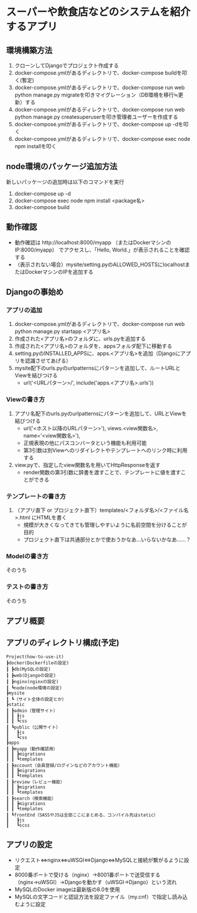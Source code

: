 # スーパーや飲食店などのシステムを紹介するアプリ

## 環境構築方法
1. クローンしてDjangoでプロジェクト作成する<br>
2. docker-compose.ymlがあるディレクトリで、docker-compose buildを叩く(暫定) <br>
3. docker-compose.ymlがあるディレクトリで、docker-compose run web python manage.py migrateを叩きマイグレーション（DB環境を移行≒更新）する<br>
4. docker-compose.ymlがあるディレクトリで、docker-compose run web python manage.py createsuperuserを叩き管理者ユーザーを作成する<br>
5. docker-compose.ymlがあるディレクトリで、docker-compose up -dを叩く<br>
6. docker-compose.ymlがあるディレクトリで、docker-compose exec node npm installを叩く

## node環境のパッケージ追加方法
新しいパッケージの追加時は以下のコマンドを実行  

1. docker-compose up -d  
2. docker-compose exec node npm install <package名>  
3. docker-compose build

## 動作確認
- 動作確認は http://localhost:8000/myapp （またはDockerマシンのIP:8000/myapp） でアクセスし、「Hello, World.」が表示されることを確認する
- （表示されない場合）mysite/setting.pyのALLOWED_HOSTSにlocalhostまたはDockerマシンのIPを追加する

## Djangoの事始め
### アプリの追加
1. docker-compose.ymlがあるディレクトリで、docker-compose run web python manage.py startapp <アプリ名>
2. 作成された<アプリ名>のフォルダに、urls.pyを追加する
3. 作成された<アプリ名>のフォルダを、appsフォルダ配下に移動する
4. setting.pyのINSTALLED_APPSに、apps.<アプリ名>を追加（Djangoにアプリを認識させてあげる）
5. mysite配下のurls.pyのurlpatternsにパターンを追加して、ルートURLとViewを結びつける
    - url('<URLパターン>/', include('apps.<アプリ名>.urls'))

### Viewの書き方
1. アプリ名配下のurls.pyのurlpatternsにパターンを追加して、URLとViewを結びつける
    - url('<ホスト以降のURLパターン>'), views.<view関数名>, name='<view関数名>'),
    - 正規表現の他にパスコンバータという機能も利用可能
    - 第3引数は別Viewへのリダイレクトやテンプレートへのリンク時に利用する
2. view.pyで、指定したview関数名を用いてHttpResponseを返す
    - render関数の第3引数に辞書を渡すことで、テンプレートに値を渡すことができる

### テンプレートの書き方
1. （アプリ直下 or プロジェクト直下）templates/<フォルダ名>/<ファイル名>.html にHTMLを書く
    - 規模が大きくなってきても管理しやすいように名前空間を分けることが目的
    - プロジェクト直下は共通部分とかで使おうかなあ…いらないかなあ……？

### Modelの書き方
そのうち

### テストの書き方
そのうち

## アプリ概要

## アプリのディレクトリ構成(予定)
```
Project(how-to-use-it)
┣docker(Dockerfileの設定)
┃ ┣db(MySQLの設定)
┃ ┣web(Djangoの設定)
┃ ┣nginx(nginxの設定)
┃ ┗node(node環境の設定)
┣mysite
┃ ┗（サイト全体の設定とか）
┣static
┃ ┣admin（管理サイト）
┃ ┃ ┣js
┃ ┃ ┗css
┃ ┗public（公開サイト）
┃   ┣js
┃   ┗css
┣apps
┃ ┣myapp（動作確認用）
┃ ┃ ┣migrations
┃ ┃ ┗templates
┃ ┣account（会員登録/ログインなどのアカウント機能）
┃ ┃ ┣migrations
┃ ┃ ┗templates
┃ ┣review（レビュー機能）
┃ ┃ ┣migrations
┃ ┃ ┗templates
┃ ┣search（検索機能）
┃ ┃ ┣migrations
┃ ┃ ┗templates
┃ ┗frontEnd（SASSやJSは全部ここにまとめる、コンパイル先はstatic）
┃   ┣js
┃   ┗scss
 ```

## アプリの設定
- リクエスト⇔nginx⇔uWSGI⇔Django⇔MySQLと接続が繋がるように設定
- 8000番ポートで受ける（nginx）→8001番ポートで送受信する（nginx→uWSGI）→Djangoを動かす（uWSGI→Django）という流れ
- MySQLのDocker imageは最新版の8.0を使用
- MySQLの文字コードと認証方法を設定ファイル（my.cnf）で指定し読み込むように設定
